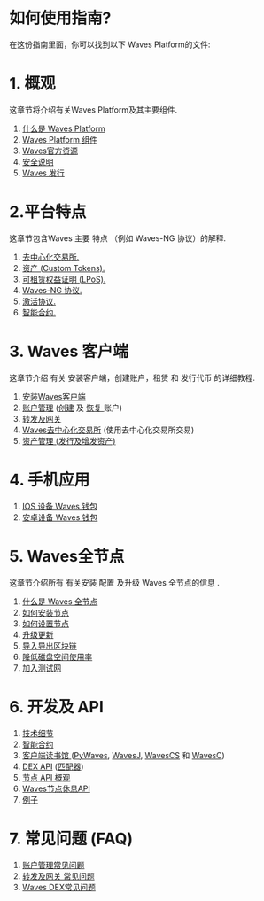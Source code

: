 # 如何使用指南?

在这份指南里面，你可以找到以下 Waves Platform的文件:

# 1. 概观

这章节将介绍有关Waves Platform及其主要组件.

1. [什么是 Waves Platform]()
2. [Waves Platform 组件](/overview/platform-components.md)
3. [Waves官方资源](/overview/waves-official-resources.md)
4. [安全说明](/overview/security-notes.md)
5. [Waves 发行](/overview/waves-releases.md)

# 2.平台特点

这章节包含Waves 主要 特点 （例如 Waves-NG 协议）的解释.

1. [去中心化交易所.](/platform-features/decentralized-cryptocurrency-exchange-dex.md)
2. [资产 \(Custom Tokens\).](/platform-features/assets-custom-tokens.md)
3. [可租赁权益证明 \(LPoS\).](/platform-features/leased-proof-of-stake-lpos.md)
4. [Waves-NG 协议.](/platform-features/waves-ng-protocol.md)
5. [激活协议.](/platform-features/activation-protocol.md)
6. [智能合约.](/platform-features/smart-contracts.md)

# 3. Waves 客户端

这章节介绍 有关  安装客户端，创建账户，租赁 和 发行代币 的详细教程.

1. [安装Waves客户端](/waves-client/install-waves-client.md)
2. [账户管理](/waves-client/account-management.md) \([创建](/waves-client/account-management/creating-an-account.md) 及 [恢复 ](/waves-client/account-management/restore-an-account.md) 账户\)
3. [转发及网关](/waves-client/wallet-management.md)
4. [Waves去中心化交易所](/waves-client/waves-dex.md) \(使用去中心化交易所交易\)
5. [资产管理 \(发行及增发资产\)](/waves-client/assets-management.md)

# 4. 手机应用

1. [IOS 设备 Waves 钱包](/mobile-apps/iOS.md)
2. [安卓设备 Waves  钱包](//mobile-apps/android.md)

# 5. Waves全节点

这章节介绍所有 有关安装 配置 及升级 Waves 全节点的信息 .

1. [什么是 Waves 全节点](/waves-node/what-is-a-full-node.md)
2. [如何安装节点](/waves-node/how-to-install-a-node/how-to-install-a-node.md)
3. [如何设置节点](/waves-node/how-to-configure-a-node.md)
4. [升级更新](/waves-node/upgrading.md)
5. [导入导出区块链](/waves-node/export-and-import-from-the-blockchain.md)
6. [降低磁盘空间使用率](/waves-node/reducing-disk-space-usage.md)
7. [加入测试网](/waves-node/joining-testnet.md)

# 6. 开发及 API

1. [技术细节](/technical-details/technical-details.md)
2. [智能合约](/technical-details/waves-contracts-language-description.md)
3. [客户端读书馆 ](/development-and-api/client-libraries.md)\([PyWaves](/development-and-api/client-libraries/pywaves.md), [WavesJ](/development-and-api/client-libraries/wavesj.md), [WavesCS](/development-and-api/client-libraries/wavescs.md) 和 [WavesC](/development-and-api/client-libraries/waves-c.md)\)
4. [DEX API](/development-and-api/dex-api.md) \([匹配器](/development-and-api/dex-api/matcher.md)\)
5. [节点 API 概观](https://legacy.gitbook.com/book/waves-platform/wavesdocs/edit#)
6. [Waves节点休息API ](/development-and-api/waves-node-rest-api.md)
7. [例子](/development-and-api/examples.md)

# 7. 常见问题  \(FAQ\)

1. [账户管理常见问题](/frequently-asked-questions-faq/account-management-faq.md)
2. [转发及网关 常见问题](/frequently-asked-questions-faq/transfers-and-gateways-faq.md)
3. [Waves DEX常见问题](/frequently-asked-questions-faq/waves-dex-faq.md)
